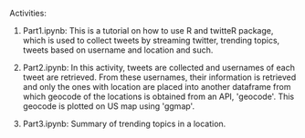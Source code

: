 Activities:

1. Part1.ipynb: This is a tutorial on how to use R and twitteR package, which is used to collect tweets by streaming twitter, trending topics, tweets based on username and location and such. 

2. Part2.ipynb: In this activity, tweets are collected and usernames of each tweet are retrieved. From these usernames, their information is retrieved and only the ones with location are placed into another dataframe from which geocode of the locations is obtained from an API, 'geocode'. This geocode is plotted on US map using 'ggmap'.

3. Part3.ipynb: Summary of trending topics in a location.
